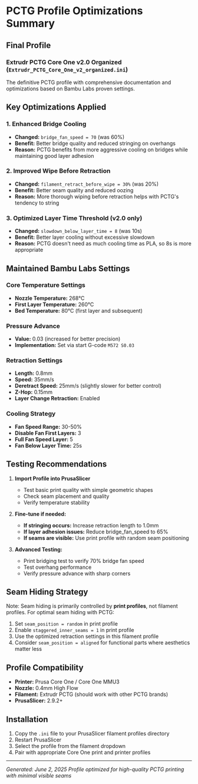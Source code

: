 # PCTG Profile Optimizations Summary

## Final Profile

### Extrudr PCTG Core One v2.0 Organized (`Extrudr_PCTG_Core_One_v2_organized.ini`)

The definitive PCTG profile with comprehensive documentation and optimizations based on Bambu Labs proven settings.

## Key Optimizations Applied

### 1. Enhanced Bridge Cooling

- **Changed:** `bridge_fan_speed = 70` (was 60%)
- **Benefit:** Better bridge quality and reduced stringing on overhangs
- **Reason:** PCTG benefits from more aggressive cooling on bridges while maintaining good layer adhesion

### 2. Improved Wipe Before Retraction

- **Changed:** `filament_retract_before_wipe = 30%` (was 20%)
- **Benefit:** Better seam quality and reduced oozing
- **Reason:** More thorough wiping before retraction helps with PCTG's tendency to string

### 3. Optimized Layer Time Threshold (v2.0 only)

- **Changed:** `slowdown_below_layer_time = 8` (was 10s)
- **Benefit:** Better layer cooling without excessive slowdown
- **Reason:** PCTG doesn't need as much cooling time as PLA, so 8s is more appropriate

## Maintained Bambu Labs Settings

### Core Temperature Settings

- **Nozzle Temperature:** 268°C
- **First Layer Temperature:** 260°C  
- **Bed Temperature:** 80°C (first layer and subsequent)

### Pressure Advance

- **Value:** 0.03 (increased for better precision)
- **Implementation:** Set via start G-code `M572 S0.03`

### Retraction Settings

- **Length:** 0.8mm
- **Speed:** 35mm/s
- **Deretract Speed:** 25mm/s (slightly slower for better control)
- **Z-Hop:** 0.15mm
- **Layer Change Retraction:** Enabled

### Cooling Strategy

- **Fan Speed Range:** 30-50%
- **Disable Fan First Layers:** 3
- **Full Fan Speed Layer:** 5
- **Fan Below Layer Time:** 25s

## Testing Recommendations

1. **Import Profile into PrusaSlicer**
   - Test basic print quality with simple geometric shapes
   - Check seam placement and quality
   - Verify temperature stability

2. **Fine-tune if needed:**
   - **If stringing occurs:** Increase retraction length to 1.0mm
   - **If layer adhesion issues:** Reduce bridge_fan_speed to 65%
   - **If seams are visible:** Use print profile with random seam positioning

3. **Advanced Testing:**
   - Print bridging test to verify 70% bridge fan speed
   - Test overhang performance
   - Verify pressure advance with sharp corners

## Seam Hiding Strategy

Note: Seam hiding is primarily controlled by **print profiles**, not filament profiles. For optimal seam hiding with PCTG:

1. Set `seam_position = random` in print profile
2. Enable `staggered_inner_seams = 1` in print profile  
3. Use the optimized retraction settings in this filament profile
4. Consider `seam_position = aligned` for functional parts where aesthetics matter less

## Profile Compatibility

- **Printer:** Prusa Core One / Core One MMU3
- **Nozzle:** 0.4mm High Flow
- **Filament:** Extrudr PCTG (should work with other PCTG brands)
- **PrusaSlicer:** 2.9.2+

## Installation

1. Copy the `.ini` file to your PrusaSlicer filament profiles directory
2. Restart PrusaSlicer
3. Select the profile from the filament dropdown
4. Pair with appropriate Core One print and printer profiles

---
*Generated: June 2, 2025*
*Profile optimized for high-quality PCTG printing with minimal visible seams*
